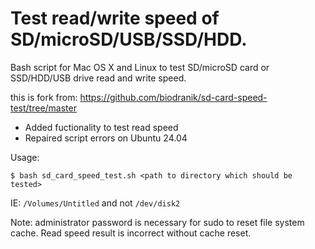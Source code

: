 # Test read/write speed of SD/microSD/USB/SSD/HDD.
Bash script for Mac OS X and Linux to test SD/microSD card or SSD/HDD/USB drive read and write speed.

this is fork from: https://github.com/biodranik/sd-card-speed-test/tree/master

- Added fuctionality to test read speed
- Repaired script errors on Ubuntu 24.04

Usage:
```
$ bash sd_card_speed_test.sh <path to directory which should be tested>
```
IE: `/Volumes/Untitled` and not `/dev/disk2`


Note: administrator password is necessary for sudo to reset file system cache. Read speed result is incorrect without cache reset.
